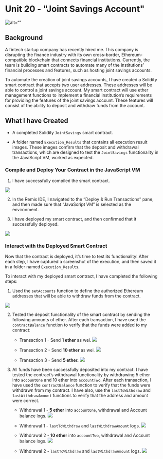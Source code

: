 # Unit 20 - "Joint Savings Account"

![alt=“”](Images/20-5-challenge-image.png)

## Background

A fintech startup company has recently hired me. This company is disrupting the finance industry with its own cross-border, Ethereum-compatible blockchain that connects financial institutions. Currently, the team is building smart contracts to automate many of the institutions’ financial processes and features, such as hosting joint savings accounts.

To automate the creation of joint savings accounts, I have created a Solidity smart contract that accepts two user addresses. These addresses will be able to control a joint savings account. My smart contract will use ether management functions to implement a financial institution’s requirements for providing the features of the joint savings account. These features will consist of the ability to deposit and withdraw funds from the account.

## What I have Created

* A completed Solidity `JointSavings` smart contract.

* A folder named `Execution_Results` that contains all execution result images. These images confirm that the deposit and withdrawal transactions, which are designed to test the `JointSavings` functionality in the JavaScript VM, worked as expected.

### Compile and Deploy Your Contract in the JavaScript VM

1. I have successfully compiled the smart contract.

![](https://github.com/apfreeman/Unit-20-Joint-Savings-Account/blob/main/Execution_Results/1_compile.PNG?raw=true)

2. In the Remix IDE, I navigated to the “Deploy & Run Transactions” pane, and then made sure that “JavaScript VM” is selected as the environment.

3. I have deployed my smart contract, and then confirmed that it successfully deployed.

![](https://github.com/apfreeman/Unit-20-Joint-Savings-Account/blob/main/Execution_Results/2_deploy.PNG?raw=true)

### Interact with the Deployed Smart Contract

Now that the contract is deployed, it’s time to test its functionality! After each step, I have captured a screenshot of the execution, and then saved it in a folder named `Execution_Results`.

To interact with my deployed smart contract, I have completed the following steps:

1. Used the `setAccounts` function to define the authorized Ethereum addresses that will be able to withdraw funds from the contract.

![](https://github.com/apfreeman/Unit-20-Joint-Savings-Account/blob/main/Execution_Results/3_setAccounts.PNG?raw=true)

2. Tested the deposit functionality of the smart contract by sending the following amounts of ether. After each transaction, I have used the `contractBalance` function to verify that the funds were added to my contract:

    * Transaction 1 - Send **1 ether** as wei.
    ![](https://github.com/apfreeman/Unit-20-Joint-Savings-Account/blob/main/Execution_Results/4_contract_balance_1.PNG?raw=true)

    * Transaction 2 - Send **10 ether** as wei.
    ![](https://github.com/apfreeman/Unit-20-Joint-Savings-Account/blob/main/Execution_Results/5_contract_balance_2.PNG?raw=true)

    * Transaction 3 - Send **5 ether.**
    ![](https://github.com/apfreeman/Unit-20-Joint-Savings-Account/blob/main/Execution_Results/6_contract_balance_3.PNG?raw=true)

3. All funds have been successfully deposited into my contract. I have tested the contract’s withdrawal functionality by withdrawing 5 ether into `accountOne` and 10 ether into `accountTwo`. After each transaction, I have used the `contractBalance` function to verify that the funds were withdrawn from my contract. I have also, use the `lastToWithdraw` and `lastWithdrawAmount` functions to verify that the address and amount were correct.


    * Withdrawal 1 - **5 ether** into `accountOne`, withdrawal and Account balance logs. 
    ![](https://github.com/apfreeman/Unit-20-Joint-Savings-Account/blob/main/Execution_Results/7_contract_withdrawal_balance_1.PNG?raw=true)

    * Withdrawal 1 -  `lastToWithdraw` and `lastWithdrawAmount` logs.
    ![](https://github.com/apfreeman/Unit-20-Joint-Savings-Account/blob/main/Execution_Results/8_lastToWithdraw_lastWithdrawal_1.PNG?raw=true)

    * Withdrawal 2 -  **10 ether** into `accountTwo`, withdrawal and Account balance logs. 
    ![](https://github.com/apfreeman/Unit-20-Joint-Savings-Account/blob/main/Execution_Results/9_contract_withdrawal_balance_2.PNG?raw=true)

    * Withdrawal 2 - `lastToWithdraw` and `lastWithdrawAmount` logs.
    ![](https://github.com/apfreeman/Unit-20-Joint-Savings-Account/blob/main/Execution_Results/10_lastToWithdraw_lastWithdrawal_2.PNG?raw=true)